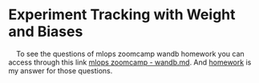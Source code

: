 # Experiment Tracking with Weight and Biases

&nbsp;&nbsp;&nbsp;&nbsp;To see the questions of mlops zoomcamp wandb homework you can access through this link [mlops zoomcamp - wandb.md](https://github.com/DataTalksClub/mlops-zoomcamp/blob/main/cohorts/2023/02-experiment-tracking/wandb.md). And [homework](/homework) is my answer for those questions.